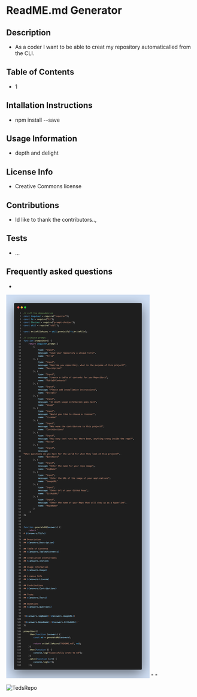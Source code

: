 
# ReadME.md Generator 


## Description
* As a coder I want to be able to creat my repository automaticalled from the CLI. 


## Table of Contents
* 1 


## Intallation Instructions
* npm install --save 


## Usage Information
* depth and delight 


## License Info
* Creative Commons license 


## Contributions
* Id like to thank the contributors.., 


## Tests
* ... 


## Frequently asked questions
*  



![image](code-snapshot.png) "
"

![TedsRepo](https://github.com/Drop-G/Merx)